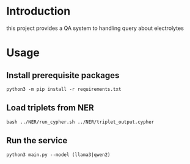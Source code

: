 # Introduction

this project provides a QA system to handling query about electrolytes

# Usage

## Install prerequisite packages

```shell
python3 -m pip install -r requirements.txt
```

## Load triplets from NER

```shell
bash ../NER/run_cypher.sh ../NER/triplet_output.cypher
```

## Run the service

```shell
python3 main.py --model (llama3|qwen2)
```

